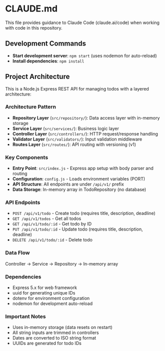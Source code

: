 # CLAUDE.md

This file provides guidance to Claude Code (claude.ai/code) when working with code in this repository.

## Development Commands

- **Start development server**: `npm start` (uses nodemon for auto-reload)
- **Install dependencies**: `npm install`

## Project Architecture

This is a Node.js Express REST API for managing todos with a layered architecture:

### Architecture Pattern
- **Repository Layer** (`src/repository/`): Data access layer with in-memory storage
- **Service Layer** (`src/services/`): Business logic layer
- **Controller Layer** (`src/controllers/`): HTTP request/response handling
- **Validator Layer** (`src/validators/`): Input validation middleware
- **Routes Layer** (`src/routes/`): API routing with versioning (v1)

### Key Components
- **Entry Point**: `src/index.js` - Express app setup with body parser and routing
- **Configuration**: `config.js` - Loads environment variables (PORT)
- **API Structure**: All endpoints are under `/api/v1/` prefix
- **Data Storage**: In-memory array in TodoRepository (no database)

### API Endpoints
- `POST /api/v1/todo` - Create todo (requires title, description, deadline)
- `GET /api/v1/todos` - Get all todos
- `GET /api/v1/todo/:id` - Get todo by ID
- `PUT /api/v1/todo/:id` - Update todo (requires title, description, deadline)
- `DELETE /api/v1/todo/:id` - Delete todo

### Data Flow
Controller → Service → Repository → In-memory array

### Dependencies
- Express 5.x for web framework
- uuid for generating unique IDs
- dotenv for environment configuration
- nodemon for development auto-reload

### Important Notes
- Uses in-memory storage (data resets on restart)
- All string inputs are trimmed in controllers
- Dates are converted to ISO string format
- UUIDs are generated for todo IDs
